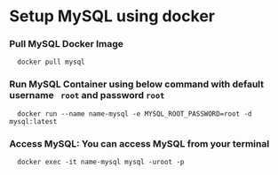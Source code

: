 # Setup MySQL using docker

  ###  Pull MySQL Docker Image
  ```
    docker pull mysql
  ```

  ###  Run MySQL Container using below command with default username `  root ` and password `root`
  ```
    docker run --name name-mysql -e MYSQL_ROOT_PASSWORD=root -d mysql:latest
  ```

  ###  Access MySQL: You can access MySQL from your terminal 
  ```
    docker exec -it name-mysql mysql -uroot -p
  ```
